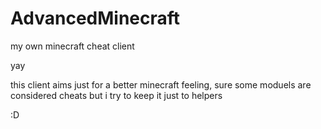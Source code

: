 # AdvancedMinecraft

my own minecraft cheat client

yay

this client aims just for a better minecraft feeling, sure some moduels are considered cheats but i try to keep it just to helpers 

:D
